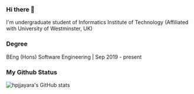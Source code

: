 ### Hi there 👋

I'm undergraduate student of Informatics Institute of Technology (Affiliated with
University of Westminster, UK)

### Degree
BEng (Hons) Software Engineering | Sep 2019 - present

<!--
**hpjjayara/hpjjayara** is a ✨ _special_ ✨ repository because its `README.md` (this file) appears on your GitHub profile.

Here are some ideas to get you started:

- 🔭 I’m currently working on ...
- 🌱 I’m currently learning ...
- 👯 I’m looking to collaborate on ...
- 🤔 I’m looking for help with ...
- 💬 Ask me about ...
- 📫 How to reach me: ...
- 😄 Pronouns: ...
- ⚡ Fun fact: ...
-->


### My Github Status
![hpjjayara's GitHub stats](https://github-readme-stats.vercel.app/api?username=hpjjayara&show_icons=true&count_private=true&include_all_commits=true&hide_title=true&hide_rank=false)

